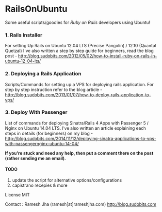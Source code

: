 RailsOnUbuntu
=============

Some useful scripts/goodies for *Ruby on Rails* developers using Ubuntu!

### 1. Rails Installer

For setting Up Rails on Ubuntu 12.04 LTS (Precise Pangolin) / 12.10 (Quantal Quetzal)
I've also written a step by step guide for beginners, read the blog post - http://blog.sudobits.com/2012/05/02/how-to-install-ruby-on-rails-in-ubuntu-12-04-lts/

### 2. Deploying a Rails Application

Scripts/Commands for setting up a VPS for deploying rails application. For step by step instruction refer to the blog article - http://blog.sudobits.com/2013/01/07/how-to-deploy-rails-application-to-vps/

### 3. Deploy With Passenger
List of commands for deploying Sinatra/Rails 4 Apps with Passenger 5 / Nginx on Ubuntu 14.04 LTS.
I've also written an article explaining each steps in details (for beginners) on my blog - 
http://blog.sudobits.com/2014/11/12/deploying-sinatra-applications-to-vps-with-passengernginx-ubuntu-14-04/

**If you're stuck and need any help, then put a comment there on the post (rather sending me an email).**

#### TODO

1. update the script for alternative options/configurations
2. capistrano recepies & more

License
MIT

Contact : Ramesh Jha (ramesh[at]rameshjha.com)
http://blog.sudobits.com
